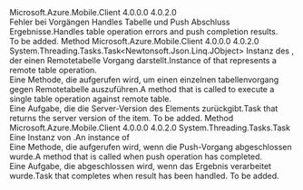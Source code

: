 <Type Name="IMobileServiceSyncHandler" FullName="Microsoft.WindowsAzure.MobileServices.Sync.IMobileServiceSyncHandler">
  <TypeSignature Language="C#" Value="public interface IMobileServiceSyncHandler" />
  <TypeSignature Language="ILAsm" Value=".class public interface auto ansi abstract IMobileServiceSyncHandler" />
  <TypeSignature Language="DocId" Value="T:Microsoft.WindowsAzure.MobileServices.Sync.IMobileServiceSyncHandler" />
  <TypeSignature Language="VB.NET" Value="Public Interface IMobileServiceSyncHandler" />
  <TypeSignature Language="F#" Value="type IMobileServiceSyncHandler = interface" />
  <AssemblyInfo>
    <AssemblyName>Microsoft.Azure.Mobile.Client</AssemblyName>
    <AssemblyVersion>4.0.0.0</AssemblyVersion>
    <AssemblyVersion>4.0.2.0</AssemblyVersion>
  </AssemblyInfo>
  <Interfaces />
  <Docs>
    <summary>
            <span data-ttu-id="ddbe1-101">Fehler bei Vorgängen Handles Tabelle und Push Abschluss Ergebnisse.</span><span class="sxs-lookup"><span data-stu-id="ddbe1-101">Handles table operation errors and push completion results.</span></span>
            </summary>
    <remarks>To be added.</remarks>
  </Docs>
  <Members>
    <Member MemberName="ExecuteTableOperationAsync">
      <MemberSignature Language="C#" Value="public System.Threading.Tasks.Task&lt;Newtonsoft.Json.Linq.JObject&gt; ExecuteTableOperationAsync (Microsoft.WindowsAzure.MobileServices.Sync.IMobileServiceTableOperation operation);" />
      <MemberSignature Language="ILAsm" Value=".method public hidebysig newslot virtual instance class System.Threading.Tasks.Task`1&lt;class Newtonsoft.Json.Linq.JObject&gt; ExecuteTableOperationAsync(class Microsoft.WindowsAzure.MobileServices.Sync.IMobileServiceTableOperation operation) cil managed" />
      <MemberSignature Language="DocId" Value="M:Microsoft.WindowsAzure.MobileServices.Sync.IMobileServiceSyncHandler.ExecuteTableOperationAsync(Microsoft.WindowsAzure.MobileServices.Sync.IMobileServiceTableOperation)" />
      <MemberSignature Language="VB.NET" Value="Public Function ExecuteTableOperationAsync (operation As IMobileServiceTableOperation) As Task(Of JObject)" />
      <MemberSignature Language="F#" Value="abstract member ExecuteTableOperationAsync : Microsoft.WindowsAzure.MobileServices.Sync.IMobileServiceTableOperation -&gt; System.Threading.Tasks.Task&lt;Newtonsoft.Json.Linq.JObject&gt;" Usage="iMobileServiceSyncHandler.ExecuteTableOperationAsync operation" />
      <MemberType>Method</MemberType>
      <AssemblyInfo>
        <AssemblyName>Microsoft.Azure.Mobile.Client</AssemblyName>
        <AssemblyVersion>4.0.0.0</AssemblyVersion>
        <AssemblyVersion>4.0.2.0</AssemblyVersion>
      </AssemblyInfo>
      <ReturnValue>
        <ReturnType>System.Threading.Tasks.Task&lt;Newtonsoft.Json.Linq.JObject&gt;</ReturnType>
      </ReturnValue>
      <Parameters>
        <Parameter Name="operation" Type="Microsoft.WindowsAzure.MobileServices.Sync.IMobileServiceTableOperation" />
      </Parameters>
      <Docs>
        <param name="operation"><span data-ttu-id="ddbe1-102">Instanz des <see cref="T:Microsoft.WindowsAzure.MobileServices.Sync.IMobileServiceTableOperation" /> , der einen Remotetabelle Vorgang darstellt.</span><span class="sxs-lookup"><span data-stu-id="ddbe1-102">Instance of <see cref="T:Microsoft.WindowsAzure.MobileServices.Sync.IMobileServiceTableOperation" /> that represents a remote table operation.</span></span></param>
        <summary>
            <span data-ttu-id="ddbe1-103">Eine Methode, die aufgerufen wird, um einen einzelnen tabellenvorgang gegen Remotetabelle auszuführen.</span><span class="sxs-lookup"><span data-stu-id="ddbe1-103">A method that is called to execute a single table operation against remote table.</span></span>
            </summary>
        <returns><span data-ttu-id="ddbe1-104">Eine Aufgabe, die die Server-Version des Elements zurückgibt.</span><span class="sxs-lookup"><span data-stu-id="ddbe1-104">Task that returns the server version of the item.</span></span></returns>
        <remarks>To be added.</remarks>
      </Docs>
    </Member>
    <Member MemberName="OnPushCompleteAsync">
      <MemberSignature Language="C#" Value="public System.Threading.Tasks.Task OnPushCompleteAsync (Microsoft.WindowsAzure.MobileServices.Sync.MobileServicePushCompletionResult result);" />
      <MemberSignature Language="ILAsm" Value=".method public hidebysig newslot virtual instance class System.Threading.Tasks.Task OnPushCompleteAsync(class Microsoft.WindowsAzure.MobileServices.Sync.MobileServicePushCompletionResult result) cil managed" />
      <MemberSignature Language="DocId" Value="M:Microsoft.WindowsAzure.MobileServices.Sync.IMobileServiceSyncHandler.OnPushCompleteAsync(Microsoft.WindowsAzure.MobileServices.Sync.MobileServicePushCompletionResult)" />
      <MemberSignature Language="VB.NET" Value="Public Function OnPushCompleteAsync (result As MobileServicePushCompletionResult) As Task" />
      <MemberSignature Language="F#" Value="abstract member OnPushCompleteAsync : Microsoft.WindowsAzure.MobileServices.Sync.MobileServicePushCompletionResult -&gt; System.Threading.Tasks.Task" Usage="iMobileServiceSyncHandler.OnPushCompleteAsync result" />
      <MemberType>Method</MemberType>
      <AssemblyInfo>
        <AssemblyName>Microsoft.Azure.Mobile.Client</AssemblyName>
        <AssemblyVersion>4.0.0.0</AssemblyVersion>
        <AssemblyVersion>4.0.2.0</AssemblyVersion>
      </AssemblyInfo>
      <ReturnValue>
        <ReturnType>System.Threading.Tasks.Task</ReturnType>
      </ReturnValue>
      <Parameters>
        <Parameter Name="result" Type="Microsoft.WindowsAzure.MobileServices.Sync.MobileServicePushCompletionResult" />
      </Parameters>
      <Docs>
        <param name="result"><span data-ttu-id="ddbe1-105">Eine Instanz von <see cref="T:Microsoft.WindowsAzure.MobileServices.Sync.MobileServicePushCompletionResult" />.</span><span class="sxs-lookup"><span data-stu-id="ddbe1-105">An instance of <see cref="T:Microsoft.WindowsAzure.MobileServices.Sync.MobileServicePushCompletionResult" /></span></span></param>
        <summary>
            <span data-ttu-id="ddbe1-106">Eine Methode, die aufgerufen wird, wenn die Push-Vorgang abgeschlossen wurde.</span><span class="sxs-lookup"><span data-stu-id="ddbe1-106">A method that is called when push operation has completed.</span></span>
            </summary>
        <returns><span data-ttu-id="ddbe1-107">Eine Aufgabe, die abgeschlossen wird, wenn das Ergebnis verarbeitet wurde.</span><span class="sxs-lookup"><span data-stu-id="ddbe1-107">Task that completes when result has been handled.</span></span></returns>
        <remarks>To be added.</remarks>
      </Docs>
    </Member>
  </Members>
</Type>